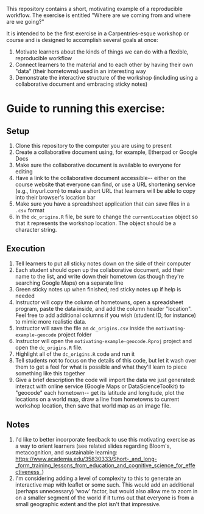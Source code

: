This repository contains a short, motivating example of a reproducible workflow. The exercise is entitled "Where are we coming from and where are we going?"

It is intended to be the first exercise in a Carpentries-esque workshop or course and is designed to accomplish several goals at once:

1. Motivate learners about the kinds of things we can do with a flexible, reproducible workflow
1. Connect learners to the material and to each other by having their own "data" (their hometowns) used in an interesting way
1. Demonstrate the interactive structure of the workshop (including using a collaborative document and embracing sticky notes)

# Guide to running this exercise:

## Setup

1. Clone this repository to the computer you are using to present
1. Create a collaborative document using, for example, Etherpad or Google Docs
1. Make sure the collaborative document is available to everyone for editing
1. Have a link to the collaborative document accessible-- either on the course website that everyone can find, or use a URL shortening service (e.g., tinyurl.com) to make a short URL that learners will be able to copy into their browser's location bar
1. Make sure you have a spreadsheet application that can save files in a `.csv` format
1. In the `dc_origins.R` file, be sure to change the `currentLocation` object so that it represents the workshop location. The object should be a character string.

## Execution

1. Tell learners to put all sticky notes down on the side of their computer
1. Each student should open up the collaborative document, add their name to the list, and write down their hometown (as though they're searching Google Maps) on a separate line
1. Green sticky notes up when finished; red sticky notes up if help is needed
1. Instructor will copy the column of hometowns, open a spreadsheet program, paste the data inside, and add the column header "location". Feel free to add additional columns if you wish (student ID, for instance) to mimic more realistic data.
1. Instructor will save the file as `dc_origins.csv` inside the `motivating-example-geocode` project folder
1. Instructor will open the `motivating-example-geocode.Rproj` project and open the `dc_origins.R` file.
1. Highlight all of the `dc_origins.R` code and run it
1. Tell students not to focus on the details of this code, but let it wash over them to get a feel for what is possible and what they'll learn to piece something like this together
1. Give a brief description the code will import the data we just generated: interact with online service (Google Maps or DataScienceToolkit) to "geocode" each hometown-- get its latitude and longitude, plot the locations on a world map, draw a line from hometowns to current workshop location, then save that world map as an image file.

## Notes

1. I'd like to better incorporate feedback to use this motivating exercise as a way to orient learners (see related slides regarding Bloom's, metacognition, and sustainable learning: https://www.academia.edu/35830333/Short-_and_long-_form_training_lessons_from_education_and_cognitive_science_for_effectiveness_)
1. I'm considering adding a level of complexity to this to generate an interactive map with leaflet or some such. This would add an additional (perhaps unnecessary) 'wow' factor, but would also allow me to zoom in on a smaller segment of the world if it turns out that everyone is from a small geographic extent and the plot isn't that impressive.
